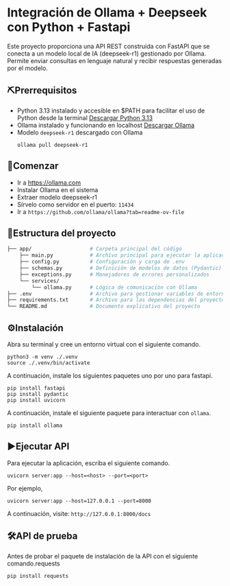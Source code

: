 # Integración de Ollama + Deepseek con Python + Fastapi

Este proyecto proporciona una API REST construida con FastAPI que se conecta a un modelo local de IA (deepseek-r1) gestionado por Ollama. Permite enviar consultas en lenguaje natural y recibir respuestas generadas por el modelo.

## ⛏Prerrequisitos

- Python 3.13 instalado y accesible en $PATH para facilitar el uso de Python desde la terminal [Descargar Python 3.13](https://www.python.org/downloads/release/python-3130/)
- Ollama instalado y funcionando en localhost [Descargar Ollama](https://ollama.com/download)
- Modelo `deepseek-r1` descargado con Ollama
  ```shell
  ollama pull deepseek-r1
  ```

## 🚀Comenzar

- Ir a https://ollama.com
- Instalar Ollama en el sistema
- Extraer modelo deepseek-r1
- Sírvelo como servidor en el puerto: `11434`
- Ir a `https://github.com/ollama/ollama?tab=readme-ov-file`


## 📂Estructura del proyecto
```bash
├── app/                   # Carpeta principal del código
    ├── main.py            # Archivo principal para ejecutar la aplicación
    ├── config.py          # Configuración y carga de .env
    ├── schemas.py         # Definición de modelos de datos (Pydantic)
    ├── exceptions.py      # Manejadores de errores personalizados
    └── services/
        └── ollama.py      # Lógica de comunicación con Ollama
├── .env                   # Archivo para gestionar variables de entorno
├── requirements.txt       # Archivo para las dependencias del proyecto
└── README.md              # Documento explicativo del proyecto
```

## ⚙Instalación

Abra su terminal y cree un entorno virtual con el siguiente comando.
```shell
python3 -m venv ./.venv
source ./.venv/bin/activate
```

A continuación, instale los siguientes paquetes uno por uno para fastapi.
```shell
pip install fastapi
pip install pydantic
pip install uvicorn
```
A continuación, instale el siguiente paquete para interactuar con `ollama`.
```shell
pip install ollama
```

## ▶Ejecutar API
Para ejecutar la aplicación, escriba el siguiente comando.
```shell
uvicorn server:app --host=<host> --port=<port>
```
Por ejemplo,
```shell
uvicorn server:app --host=127.0.0.1 --port=8000
```
A continuación, visite: `http://127.0.0.1:8000/docs`

## 🛠API de prueba
Antes de probar el paquete de instalación de la API con el siguiente comando.requests
```shell
pip install requests
```
